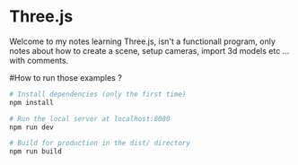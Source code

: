 # Three.js

Welcome to my notes learning Three.js, isn't a functionall program, only notes about how to create a scene, 
setup cameras, import 3d models etc ... with comments.

#How to run those examples ?

``` bash
# Install dependencies (only the first time)
npm install

# Run the local server at localhost:8080
npm run dev

# Build for production in the dist/ directory
npm run build
```
